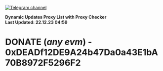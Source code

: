 [![Telegram channel](https://img.shields.io/endpoint?url=https://runkit.io/damiankrawczyk/telegram-badge/branches/master?url=https://t.me/n4z4v0d)](https://t.me/n4z4v0d) 

**Dynamic Updates Proxy List with Proxy Checker**  
**Last Updated: 22.12.23 04:59**

# DONATE (_any evm_) - 0xDEADf12DE9A24b47Da0a43E1bA70B8972F5296F2
